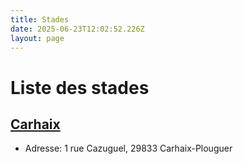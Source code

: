 ```yaml
---
title: Stades
date: 2025-06-23T12:02:52.226Z
layout: page
---
```


# Liste des stades


## [Carhaix](/stades/Carhaix/)
- Adresse: 1 rue Cazuguel, 29833 Carhaix-Plouguer


